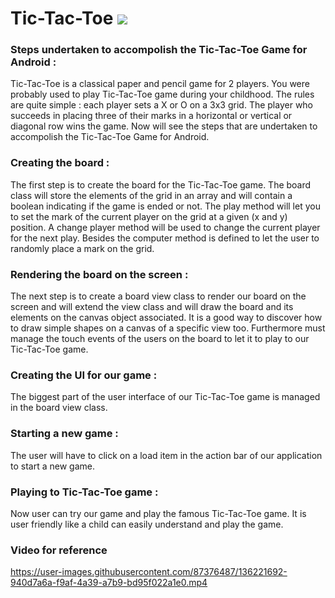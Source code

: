 # Tic-Tac-Toe <img src="https://img.icons8.com/ultraviolet/40/000000/tic-tac-toe.png"/>

### Steps undertaken to accompolish the Tic-Tac-Toe Game for Android :
Tic-Tac-Toe is a classical paper and pencil game for 2 players. You were probably used to play Tic-Tac-Toe game during your childhood. The rules are quite simple : each player sets a X or O on a 3x3 grid. The player who succeeds in placing three of their marks in a horizontal or vertical or diagonal row wins the game. Now will see the steps that are undertaken to accompolish the Tic-Tac-Toe Game for Android.

### Creating the board :
The first step is to create the board for the Tic-Tac-Toe game. The board class will store the elements of the grid in an array and will contain a boolean indicating if the game is ended or not. The play method will let you to set the mark of the current player on the grid at a given (x and y) position. A change player method will be used to change the current player for the next play. Besides the computer method is defined to let the user to randomly place a mark on the grid.

### Rendering the board on the screen :
The next step is to create a board view class to render our board on the screen and will extend the view class and will draw the board and its elements on the canvas object associated. It is a good way to discover how to draw simple shapes on a canvas of a specific view too. Furthermore must manage the touch events of the users on the board to let it to play to our Tic-Tac-Toe game.

### Creating the UI for our game :
The biggest part of the user interface of our Tic-Tac-Toe game is managed in the board view class.

### Starting a new game :
The user will have to click on a load item in the action bar of our application to start a new game.

### Playing to Tic-Tac-Toe game :
Now user can try our game and play the famous Tic-Tac-Toe game. It is user friendly like a child can easily understand and play the game.

### Video for reference 

https://user-images.githubusercontent.com/87376487/136221692-940d7a6a-f9af-4a39-a7b9-bd95f022a1e0.mp4

